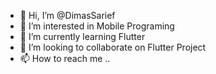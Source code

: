 - 👋 Hi, I’m @DimasSarief
- 👀 I’m interested in Mobile Programing 
- 🌱 I’m currently learning Flutter
- 💞️ I’m looking to collaborate on Flutter Project
- 📫 How to reach me ..

<!---
DimasSarief/DimasSarief is a ✨ special ✨ repository because its `README.md` (this file) appears on your GitHub profile.
You can click the Preview link to take a look at your changes.
--->
